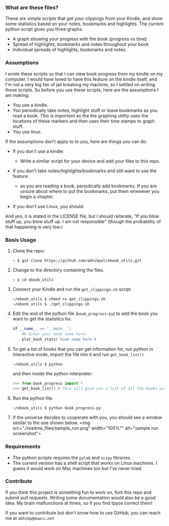 ### What are these files?

These are simple scripts that get your clippings from your Kindle, and show some statistics based on your notes, bookmarks and highlights. The current python script gives you three graphs:

* A graph showing your progress with the book (progress vs time)
* Spread of highlights, bookmarks and notes throughout your book
* Individual spreads of highlights, bookmarks and notes.

### Assumptions

I wrote these scripts so that I can view book progress from my kindle on my computer. I would have loved to have this feature on the kindle itself, and I'm not a very big fan of jail breaking my machine, so I settled on writing these scripts. So before you use these scripts, here are the assumptions I am making:

* You use a kindle.
* You periodically take notes, highlight stuff or leave bookmarks as you read a book. *This is important* as the the graphing utility uses the locations of these markers and then uses their time stamps to graph stuff.
* You use linux.

If the assumptions don't apply to to you, here are things you can do:

* If you don't use a kindle:
    * Write a similar script for your device and add your files to this repo.

* If you don't take notes/highlights/bookmarks and still want to use the feature:
    * as you are reading a book, periodically add bookmarks. If you are unsure about where to put the bookmarks, put them whenever you begin a chapter.

* If you don't use Linux, you should.

And yes, it is stated in the LICENSE file, but I should reiterate, "If you blow stuff up, you blow stuff up. I am not responsible" (though the probability of that happening is very low.)

### Basis Usage

1. Clone the repo:
    ```Shell
    ~ $ git clone https://github.com/abhikpal/ebook_utils.git
    ```

2. Change to the directory containing the files.
    ```Shell
    ~ $ cd ebook_utils
    ```

3. Connect your Kindle and run the `get_clippings.sh` script.
    ```Shell
    ~/ebook_utils $ chmod +x get_clippings.sh
    ~/ebook_utils $ ./get_clippings.sh
    ```

4. Edit the end of the python file (`book_progress.py`) to add the book you want to get the statistics for.
    ```python
    if __name__ == '__main__':
        ## Enter your book name here:
        plot_book_stats('book name here')
    ```

5. To get a list of books that you can get information for, run python in interactive mode, import the file into it and run `get_book_list()`
    ```Shell
    ~/ebook_utils $ python
    ```
    and then inside the python interpreter:
    ```python
    >>> from book_progress import *
    >>> get_book_list() # This will give you a list of all the books you have information about.
    ```

6. Run the python file.
    ```Shell
    ~/ebook_utils $ python book_progress.py
    ```

7. If the universe decides to cooperate with you, you should see a window similar to the one shown below.
    <img src="./readme_files/sample_run.png" width="100%"" alt="sample run screenshot">

### Requirements

* The python scripts requires the `pylab` and `scipy` libraries.
* The current version has a shell script that works on Linux machines. I guess it would work on Mac machines too but I've never tried.

### Contribute

If you think this project is something fun to work on, fork this repo and submit pull requests. Writing some documentation would also be a good idea. My brain malfunctions at times, so if you find tpyos correct them!

If you want to contribute but don't know how to use GitHub, you can reach me at `abhikp@muwci.net`